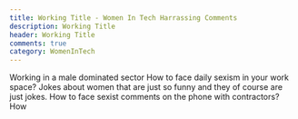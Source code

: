 ```yaml
---
title: Working Title - Women In Tech Harrassing Comments
description: Working Title
header: Working Title
comments: true
category: WomenInTech
---
```


Working in a male dominated sector
How to face daily sexism in your work space? Jokes about women that are just so funny and they of course are just jokes.
How to face sexist comments on the phone with contractors?
How 
